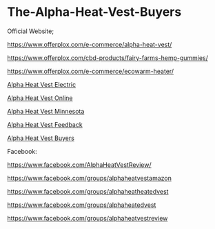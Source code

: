 # The-Alpha-Heat-Vest-Buyers

Official Website;

https://www.offerplox.com/e-commerce/alpha-heat-vest/

https://www.offerplox.com/cbd-products/fairy-farms-hemp-gummies/

https://www.offerplox.com/e-commerce/ecowarm-heater/


[Alpha Heat Vest Electric ](https://buyalphaheatvest.blogspot.com/2024/12/alpha-heat-vest-is-alpha-heated-vest.html)

[Alpha Heat Vest Online](https://in.pinterest.com/pin/977562662870444519) 

[Alpha Heat Vest Minnesota ](https://writer.dek-d.com/dek-d/writer/view.php?id=2597485)

[Alpha Heat Vest Feedback ](https://www.wattpad.com/story/386789362-alpha-heat-vest-is-the-alpha-heated-vest-suitable)

[Alpha Heat Vest Buyers](https://issuetracker.google.com/issues/385040568)

Facebook:

https://www.facebook.com/AlphaHeatVestReview/

https://www.facebook.com/groups/alphaheatvestamazon

https://www.facebook.com/groups/alphaheatheatedvest

https://www.facebook.com/groups/alphaheatedvest

https://www.facebook.com/groups/alphaheatvestreview

